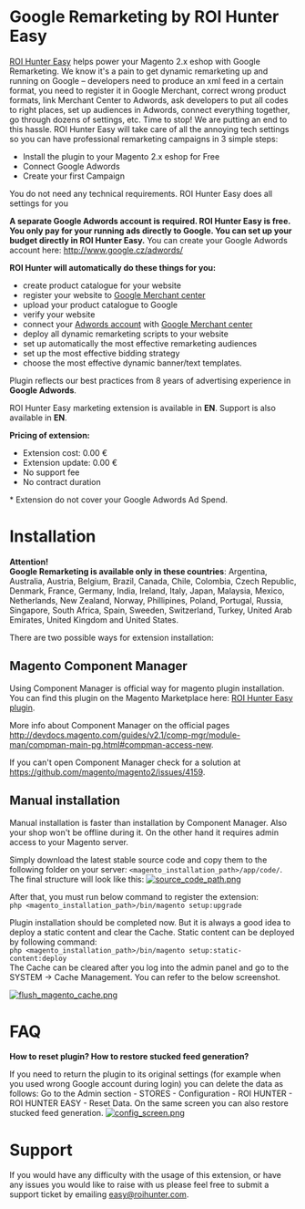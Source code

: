 # Google Remarketing by ROI Hunter Easy
[ROI Hunter Easy](http://easy.roihunter.com/) helps power your Magento 2.x eshop with Google Remarketing. We know it's a pain to get dynamic remarketing up and running on Google – developers need to produce an xml feed in a certain format, you need to register it in Google Merchant, correct wrong product formats, link Merchant Center to Adwords, ask developers to put all codes to right places, set up audiences in Adwords, connect everything together, go through dozens of settings, etc. Time to stop! We are putting an end to this hassle. ROI Hunter Easy will take care of all the annoying tech settings so you can have professional remarketing campaigns in 3 simple steps:

* Install the plugin to your Magento 2.x eshop for Free
* Connect Google Adwords
* Create your first Campaign

You do not need any technical requirements. ROI Hunter Easy does all settings for you

**A separate Google Adwords account is required. ROI Hunter Easy is free. You only pay for your running ads directly to Google. You can set up your budget directly in ROI Hunter Easy.** You can create your Google Adwords account here: http://www.google.cz/adwords/

**ROI Hunter will automatically do these things for you:**

* create product catalogue for your website
* register your website to [Google Merchant center](https://www.google.cz/retail/merchant-center/)
* upload your product catalogue to Google
* verify your website
* connect your [Adwords account](https://www.google.cz/adwords/) with [Google Merchant center](https://www.google.cz/retail/merchant-center/)
* deploy all dynamic remarketing scripts to your website
* set up automatically the most effective remarketing audiences
* set up the most effective bidding strategy
* choose the most effective dynamic banner/text templates.

Plugin reflects our best practices from 8 years of advertising experience in **Google Adwords**. 

ROI Hunter Easy marketing extension is available in **EN**. Support is also available in **EN**.

**Pricing of extension:** 

* Extension cost: 0.00 €
* Extension update: 0.00 €
* No support fee
* No contract duration

\* Extension do not cover your Google Adwords Ad Spend. 


# Installation
**Attention!**  
**Google Remarketing is available only in these countries**: Argentina, Australia, Austria, Belgium, Brazil, Canada, Chile, Colombia, Czech Republic, Denmark, France, Germany, India, Ireland, Italy, Japan, Malaysia, Mexico, Netherlands, New Zealand, Norway, Phillipines, Poland, Portugal, Russia, Singapore, South Africa, Spain, Sweeden, Switzerland, Turkey, United Arab Emirates, United Kingdom and United States.

There are two possible ways for extension installation:

## Magento Component Manager
Using Component Manager is official way for magento plugin installation. You can find this plugin on the Magento Marketplace here: [ROI Hunter Easy plugin](https://marketplace.magento.com/businessfactory-roi-hunter-easy.html). 

More info about Component Manager on the official pages http://devdocs.magento.com/guides/v2.1/comp-mgr/module-man/compman-main-pg.html#compman-access-new.

If you can't open Component Manager check for a solution at https://github.com/magento/magento2/issues/4159.

## Manual installation
Manual installation is faster than installation by Component Manager. Also your shop won't be offline during it. On the other hand it requires admin access to your Magento server.

Simply download the latest stable source code and copy them to the following folder on your server: `<magento_installation_path>/app/code/`. The final structure will look like this:
[![source_code_path.png](https://s30.postimg.org/guisj1an5/source_code_path.png)](https://postimg.org/image/agtpfs5r1/)

After that, you must run below command to register the extension:  
`php <magento_installation_path>/bin/magento setup:upgrade`

Plugin installation should be completed now. But it is always a good idea to deploy a static content and clear the Cache. Static content can be deployed by following command:  
`php <magento_installation_path>/bin/magento setup:static-content:deploy`  
The Cache can be cleared after you log into the admin panel and go to the SYSTEM -> Cache Management. You can refer to the below screenshot.

[![flush_magento_cache.png](https://s30.postimg.org/67ievnspd/flush_magento_cache.png)](https://postimg.org/image/l3gy3943x/)


# FAQ
**How to reset plugin? How to restore stucked feed generation?**

If you need to return the plugin to its original settings (for example when you used wrong Google account during login) you can delete the data as follows: Go to the Admin section - STORES - Configuration - ROI HUNTER - ROI HUNTER EASY  - Reset Data. On the same screen you can also restore stucked feed generation.
[![config_screen.png](https://s30.postimg.org/q0ogjzzf5/config_screen.png)](https://postimg.org/image/wr4xtfmkt/)

# Support
If you would have any difficulty with the usage of this extension, or have any issues you would like to raise with us please feel free to submit a support ticket by emailing easy@roihunter.com.
